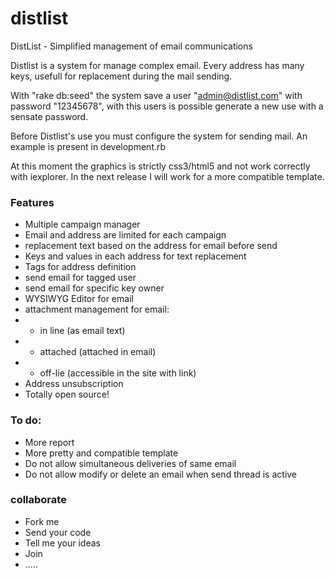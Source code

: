 distlist
========

DistList - Simplified management of email communications

Distlist is a system for manage complex email.  Every address has many keys, usefull for replacement during the mail sending.

With "rake db:seed" the system save a user "admin@distlist.com" with password "12345678", with this users is possible generate a 
new use with a sensate password.

Before Distlist's use you must configure the system for sending mail. An example is present in development.rb

At this moment the graphics is strictly css3/html5 and not work correctly with iexplorer. In the next release I will work for  a more compatible template.

### Features
* Multiple campaign manager
* Email and address are limited for each campaign
* replacement text  based on the address for email before send
* Keys and values in each address for text replacement
* Tags for address definition
* send email for tagged user
* send email for specific key owner
* WYSIWYG Editor for email
* attachment management for email:
* - in line (as email text)
* - attached (attached in email)
* - off-lie (accessible in the site with link)
* Address unsubscription 
* Totally open source!

### To do:

* More report
* More pretty and compatible template
* Do not allow simultaneous deliveries of same email
* Do not allow modify or delete an email when send thread is active

### collaborate

* Fork me
* Send your code
* Tell me your ideas
* Join
* .....
